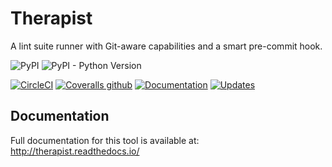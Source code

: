 # Therapist

A lint suite runner with Git-aware capabilities and a smart pre-commit hook. 

![PyPI](https://img.shields.io/pypi/v/therapist.svg)
![PyPI - Python Version](https://img.shields.io/pypi/pyversions/therapist.svg)

[![CircleCI](https://img.shields.io/circleci/project/github/rehandalal/therapist.svg)](https://circleci.com/gh/rehandalal/therapist)
[![Coveralls github](https://img.shields.io/coveralls/github/rehandalal/therapist.svg)](https://coveralls.io/github/rehandalal/therapist)
[![Documentation](https://img.shields.io/readthedocs/therapist/latest.svg)](http://therapist.readthedocs.io/en/latest/?badge=latest)
[![Updates](https://pyup.io/repos/github/rehandalal/therapist/shield.svg)](https://pyup.io/repos/github/rehandalal/therapist/)

## Documentation

Full documentation for this tool is available at: 
http://therapist.readthedocs.io/
